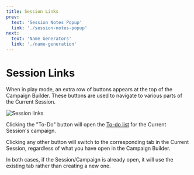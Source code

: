 ```yaml
---
title: Session Links
prev: 
  text: 'Session Notes Popup'
  link: './session-notes-popup'
next: 
  text: 'Name Generators'
  link: './name-generation'
---
```


# Session Links
When in play mode, an extra row of buttons appears at the top of the Campaign Builder.  These buttons are used to navigate to various parts of the Current Session.

![Session links](/assets/images/session-buttons.webp)

Clicking the "To-Do" button will open the [To-do list](/reference/campaign-mgt/content/campaign/todos) for the Current Session's campaign.

Clicking any other button will switch to the corresponding tab in the Current Session, regardless of what you have open in the Campaign Builder.  

In both cases, if the Session/Campaign is already open, it will use the existing tab rather than creating a new one.
